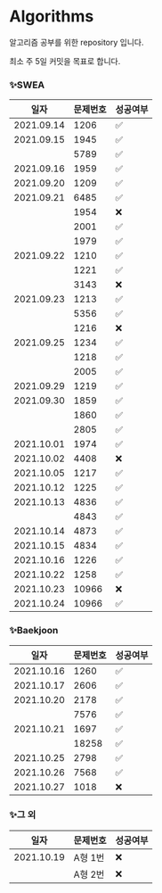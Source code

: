 # Algorithms
알고리즘 공부를 위한 repository 입니다.

최소 주 5일 커밋을 목표로 합니다.



### ✨SWEA

| 일자       | 문제번호 | 성공여부 |
| ---------- | -------- | -------- |
| 2021.09.14 | 1206     | ✅        |
| 2021.09.15 | 1945     | ✅        |
|            | 5789     | ✅        |
| 2021.09.16 | 1959     | ✅        |
| 2021.09.20 | 1209     | ✅        |
| 2021.09.21 | 6485     | ✅        |
|            | 1954     | ❌        |
|            | 2001     | ✅        |
|            | 1979     | ✅        |
| 2021.09.22 | 1210     | ✅        |
|            | 1221     | ✅        |
|            | 3143     | ❌        |
| 2021.09.23 | 1213     | ✅        |
|            | 5356     | ✅        |
|            | 1216     | ❌        |
| 2021.09.25 | 1234     | ✅        |
|            | 1218     | ✅        |
|            | 2005     | ✅        |
| 2021.09.29 | 1219     | ✅        |
| 2021.09.30 | 1859     | ✅        |
|            | 1860     | ✅        |
|            | 2805     | ✅        |
| 2021.10.01 | 1974     | ✅        |
| 2021.10.02 | 4408     | ❌        |
| 2021.10.05 | 1217     | ✅        |
| 2021.10.12 | 1225     | ✅        |
| 2021.10.13 | 4836     | ✅        |
|            | 4843     | ✅        |
| 2021.10.14 | 4873     | ✅        |
| 2021.10.15 | 4834     | ✅        |
| 2021.10.16 | 1226     | ✅        |
| 2021.10.22 | 1258     | ✅        |
| 2021.10.23 | 10966    | ❌        |
| 2021.10.24 | 10966    | ✅        |



### ✨Baekjoon

| 일자       | 문제번호 | 성공여부 |
| ---------- | -------- | -------- |
| 2021.10.16 | 1260     | ✅        |
| 2021.10.17 | 2606     | ✅        |
| 2021.10.20 | 2178     | ✅        |
|            | 7576     | ✅        |
| 2021.10.21 | 1697     | ✅        |
|            | 18258    | ✅        |
| 2021.10.25 | 2798     | ✅        |
| 2021.10.26 | 7568     | ✅        |
| 2021.10.27 | 1018     | ❌        |



### ✨그 외

| 일자       | 문제번호 | 성공여부 |
| ---------- | -------- | -------- |
| 2021.10.19 | A형 1번  | ❌        |
|            | A형 2번  | ❌        |

 
